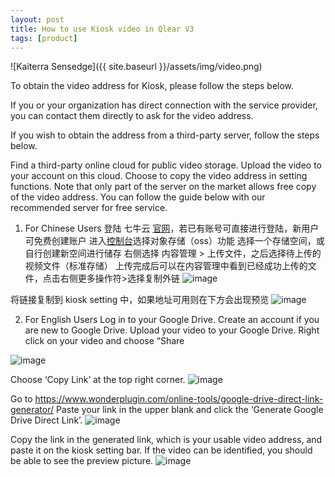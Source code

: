 ```yaml
---
layout: post
title: How to use Kiosk video in Qlear V3
tags: [product]
---
```


![Kaiterra Sensedge]({{ site.baseurl }}/assets/img/video.png)

To obtain the video address for Kiosk, please follow the steps below.

If you or your organization has direct connection with the service provider, you can contact them directly to ask for the video address.

If you wish to obtain the address from a third-party server, follow the steps below.

Find a third-party online cloud for public video storage.
Upload the video to your account on this cloud.
Choose to copy the video address in setting functions.
Note that only part of the server on the market allows free copy of the video address. You can follow the guide below with our recommended server for free service.

1. For Chinese Users
   登陆 七牛云 [官网](https://www.qiniu.com)，若已有账号可直接进行登陆，新用户可免费创建账户
   进入[控制台](https://portal.qiniu.com/create)选择对象存储（oss）功能
   选择一个存储空间，或自行创建新空间进行储存
   右侧选择 内容管理 > 上传文件，之后选择待上传的视频文件（标准存储）
   上传完成后可以在内容管理中看到已经成功上传的文件，点击右侧更多操作符>选择复制外链
   ![image](https://user-images.githubusercontent.com/16646893/52684729-297fb500-2f82-11e9-8e66-9b5b5a39aec5.png)

将链接复制到 kiosk setting 中，如果地址可用则在下方会出现预览
![image](https://user-images.githubusercontent.com/16646893/52684764-474d1a00-2f82-11e9-8221-c958ca43ed99.png)

2. For English Users
   Log in to your Google Drive. Create an account if you are new to Google Drive.
   Upload your video to your Google Drive.
   Right click on your video and choose “Share

![image](https://user-images.githubusercontent.com/47511767/52772441-6d061c00-3073-11e9-960a-0235a01a9479.png)

Choose ‘Copy Link’ at the top right corner.
![image](https://user-images.githubusercontent.com/47511767/52772448-72fbfd00-3073-11e9-84b1-433dab19b44f.png)

Go to https://www.wonderplugin.com/online-tools/google-drive-direct-link-generator/
Paste your link in the upper blank and click the ‘Generate Google Drive Direct Link’.
![image](https://user-images.githubusercontent.com/47511767/52772465-7becce80-3073-11e9-8754-4dfdd5efac6a.png)

Copy the link in the generated link, which is your usable video address, and paste it on the kiosk setting bar. If the video can be identified, you should be able to see the preview picture.
![image](https://user-images.githubusercontent.com/47511767/52772516-a2ab0500-3073-11e9-8478-76d1361039d9.png)
